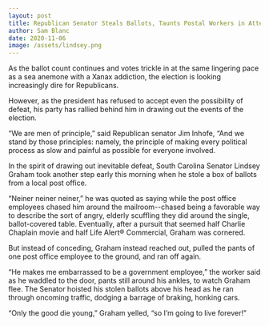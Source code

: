 ```yaml
---
layout: post 
title: Republican Senator Steals Ballots, Taunts Postal Workers in Attempt to Further Stall Election
author: Sam Blanc
date: 2020-11-06
image: /assets/lindsey.png
---
```

As the ballot count continues and votes trickle in at the same lingering pace as a sea anemone with a Xanax addiction, the election is looking increasingly dire for Republicans. 

However, as the president has refused to accept even the possibility of defeat, his party has rallied behind him in drawing out the events of the election.

“We are men of principle,” said Republican senator Jim Inhofe, “And we stand by those principles: namely, the principle of making every political process as slow and painful as possible for everyone involved.

In the spirit of drawing out inevitable defeat, South Carolina Senator Lindsey Graham took another step early this morning when he stole a box of ballots from a local post office.

“Neiner neiner neiner,” he was quoted as saying while the post office employees chased him around the mailroom--chased being a favorable way to describe the sort of angry, elderly scuffling they did around the single, ballot-covered table. Eventually, after a pursuit that seemed half Charlie Chaplain movie and half Life Alert® Commercial, Graham was cornered.

But instead of conceding, Graham instead reached out, pulled the pants of one post office employee to the ground, and ran off again.

“He makes me embarrassed to be a government employee,” the worker said as he waddled to the door, pants still around his ankles, to watch Graham flee. The Senator hoisted his stolen ballots above his head as he ran through oncoming traffic, dodging a barrage of braking, honking cars.

“Only the good die young,” Graham yelled, “so I’m going to live forever!”

